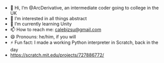 - 👋 Hi, I’m @ArcDerivative, an intermediate coder going to college in the UK
- 👀 I’m interested in all things abstract
- 🌱 I’m currently learning Unity
- 📫 How to reach me: calebjzsu@gmail.com
- 😄 Pronouns: he/him, if you will
- ⚡ Fun fact: I made a working Python interpreter in Scratch, back in the day
- https://scratch.mit.edu/projects/727886772/

<!---
ArcDerivative/ArcDerivative is a ✨ special ✨ repository because its `README.md` (this file) appears on your GitHub profile.
You can click the Preview link to take a look at your changes.
--->
